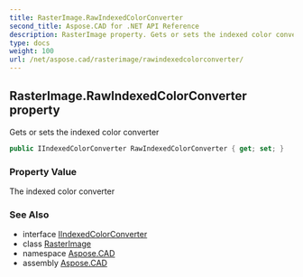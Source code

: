 ```yaml
---
title: RasterImage.RawIndexedColorConverter
second_title: Aspose.CAD for .NET API Reference
description: RasterImage property. Gets or sets the indexed color converter
type: docs
weight: 100
url: /net/aspose.cad/rasterimage/rawindexedcolorconverter/
---
```

## RasterImage.RawIndexedColorConverter property

Gets or sets the indexed color converter

```csharp
public IIndexedColorConverter RawIndexedColorConverter { get; set; }
```

### Property Value

The indexed color converter

### See Also

* interface [IIndexedColorConverter](../../iindexedcolorconverter/)
* class [RasterImage](../)
* namespace [Aspose.CAD](../../../aspose.cad/)
* assembly [Aspose.CAD](../../../)


